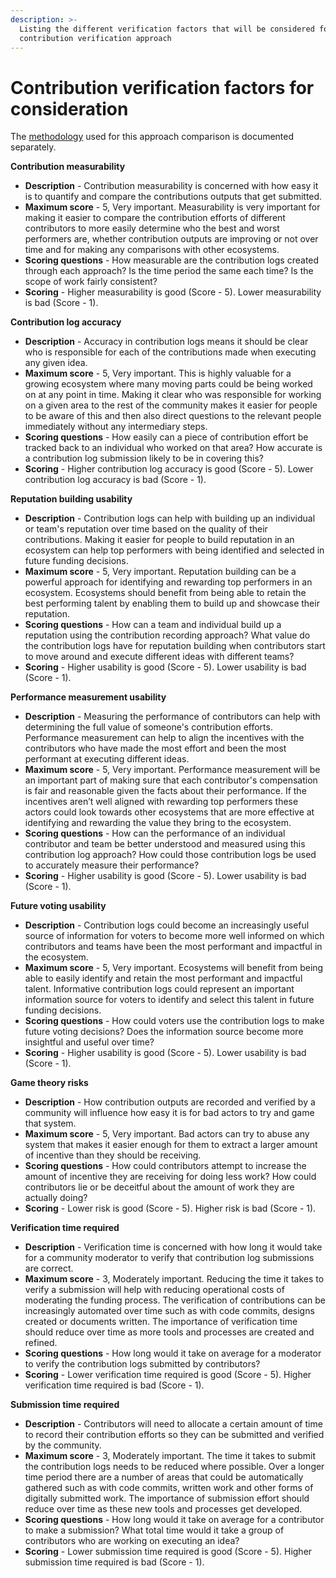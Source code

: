 ```yaml
---
description: >-
  Listing the different verification factors that will be considered for each
  contribution verification approach
---
```


# Contribution verification factors for consideration

The [methodology](https://docs.treasuries.io/analysis/approach-comparison-methodology) used for this approach comparison is documented separately.



**Contribution measurability**

* **Description** - Contribution measurability is concerned with how easy it is to quantify and compare the contributions outputs that get submitted.
* **Maximum score** - 5, Very important. Measurability is very important for making it easier to compare the contribution efforts of different contributors to more easily determine who the best and worst performers are, whether contribution outputs are improving or not over time and for making any comparisons with other ecosystems.
* **Scoring questions** - How measurable are the contribution logs created through each approach? Is the time period the same each time? Is the scope of work fairly consistent?
* **Scoring** - Higher measurability is good (Score - 5). Lower measurability is bad (Score - 1).



**Contribution log accuracy**

* **Description** - Accuracy in contribution logs means it should be clear who is responsible for each of the contributions made when executing any given idea.
* **Maximum score** - 5, Very important. This is highly valuable for a growing ecosystem where many moving parts could be being worked on at any point in time. Making it clear who was responsible for working on a given area to the rest of the community makes it easier for people to be aware of this and then also direct questions to the relevant people immediately without any intermediary steps.
* **Scoring questions** - How easily can a piece of contribution effort be tracked back to an individual who worked on that area? How accurate is a contribution log submission likely to be in covering this?
* **Scoring** - Higher contribution log accuracy is good (Score - 5). Lower contribution log accuracy is bad (Score - 1).



**Reputation building usability**

* **Description** - Contribution logs can help with building up an individual or team's reputation over time based on the quality of their contributions. Making it easier for people to build reputation in an ecosystem can help top performers with being identified and selected in future funding decisions.
* **Maximum score** - 5, Very important. Reputation building can be a powerful approach for identifying and rewarding top performers in an ecosystem. Ecosystems should benefit from being able to retain the best performing talent by enabling them to build up and showcase their reputation.
* **Scoring questions** - How can a team and individual build up a reputation using the contribution recording approach? What value do the contribution logs have for reputation building when contributors start to move around and execute different ideas with different teams?
* **Scoring** - Higher usability is good (Score - 5). Lower usability is bad (Score - 1).



**Performance measurement usability**

* **Description** - Measuring the performance of contributors can help with determining the full value of someone's contribution efforts. Performance measurement can help to align the incentives with the contributors who have made the most effort and been the most performant at executing different ideas.
* **Maximum score** - 5, Very important. Performance measurement will be an important part of making sure that each contributor's compensation is fair and reasonable given the facts about their performance. If the incentives aren’t well aligned with rewarding top performers these actors could look towards other ecosystems that are more effective at identifying and rewarding the value they bring to the ecosystem.
* **Scoring questions** - How can the performance of an individual contributor and team be better understood and measured using this contribution log approach? How could those contribution logs be used to accurately measure their performance?
* **Scoring** - Higher usability is good (Score - 5). Lower usability is bad (Score - 1).



**Future voting usability**

* **Description** - Contribution logs could become an increasingly useful source of information for voters to become more well informed on which contributors and teams have been the most performant and impactful in the ecosystem.
* **Maximum score** - 5, Very important. Ecosystems will benefit from being able to easily identify and retain the most performant and impactful talent. Informative contribution logs could represent an important information source for voters to identify and select this talent in future funding decisions.
* **Scoring questions** - How could voters use the contribution logs to make future voting decisions? Does the information source become more insightful and useful over time?
* **Scoring** - Higher usability is good (Score - 5). Lower usability is bad (Score - 1).



**Game theory risks**

* **Description** - How contribution outputs are recorded and verified by a community will influence how easy it is for bad actors to try and game that system.
* **Maximum score** - 5, Very important. Bad actors can try to abuse any system that makes it easier enough for them to extract a larger amount of incentive than they should be receiving.
* **Scoring questions** - How could contributors attempt to increase the amount of incentive they are receiving for doing less work? How could contributors lie or be deceitful about the amount of work they are actually doing?
* **Scoring** - Lower risk is good (Score - 5). Higher risk is bad (Score - 1).



**Verification time required**

* **Description** - Verification time is concerned with how long it would take for a community moderator to verify that contribution log submissions are correct.
* **Maximum score** - 3, Moderately important. Reducing the time it takes to verify a submission will help with reducing operational costs of moderating the funding process. The verification of contributions can be increasingly automated over time such as with code commits, designs created or documents written. The importance of verification time should reduce over time as more tools and processes are created and refined.
* **Scoring questions** - How long would it take on average for a moderator to verify the contribution logs submitted by contributors?
* **Scoring** - Lower verification time required is good (Score - 5). Higher verification time required is bad (Score - 1).



**Submission time required**

* **Description** - Contributors will need to allocate a certain amount of time to record their contribution efforts so they can be submitted and verified by the community.
* **Maximum score** - 3, Moderately important. The time it takes to submit the contribution logs needs to be reduced where possible. Over a longer time period there are a number of areas that could be automatically gathered such as with code commits, written work and other forms of digitally submitted work. The importance of submission effort should reduce over time as these new tools and processes get developed.
* **Scoring questions** - How long would it take on average for a contributor to make a submission? What total time would it take a group of contributors who are working on executing an idea?
* **Scoring** - Lower submission time required is good (Score - 5). Higher submission time required is bad (Score - 1).
